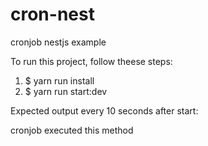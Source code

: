 # cron-nest

cronjob nestjs example

To run this project, follow theese steps:

1. $ yarn run install
2. $ yarn run start:dev

Expected output every 10 seconds after start:

cronjob executed this method
